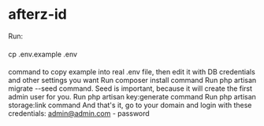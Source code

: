 # afterz-id
Run:
####
cp .env.example .env 
####
command to copy example into real .env file, then edit it with DB credentials and other settings you want
Run composer install command
Run php artisan migrate --seed command. Seed is important, because it will create the first admin user for you.
Run php artisan key:generate command
Run php artisan storage:link command
And that's it, go to your domain and login with these credentials: admin@admin.com - password
